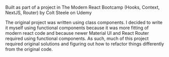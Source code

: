 Built as part of a project in The Modern React Bootcamp (Hooks, Context, NextJS, Router) by Colt Steele on Udemy

The original project was written using class components. I decided to write it myself using functional components because it was more fitting of modern react code and because newer Material UI and React Router required using functional components. As such, much of this project required original solutions and figuring out how to refactor things differently from the original code.